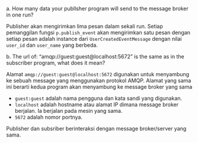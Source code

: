 a. How many data your publlsher program will send to the message broker in one
run?

Publisher akan mengirimkan lima pesan dalam sekali run. Setiap pemanggilan fungsi `p.publish_event` akan mengirimkan satu pesan dengan setiap pesan adalah instance dari `UserCreatedEventMessage` dengan nilai `user_id` dan `user_name` yang berbeda.

b. The url of: “amqp://guest:guest@localhost:5672” is the same as in the subscriber program, what does it mean?

Alamat `amqp://guest:guest@localhost:5672` digunakan untuk menyambung ke sebuah message yang menggunakan protokol AMQP. Alamat yang sama ini berarti kedua program akan menyambung ke message broker yang sama
- `guest:guest` adalah nama pengguna dan kata sandi yang digunakan.
- `localhost` adalah hostname atau alamat IP dimana message broker berjalan. Ia berjalan pada mesin yang sama.
- `5672` adalah nomor portnya.

Publisher dan subsriber berinteraksi dengan message broker/server yang sama.